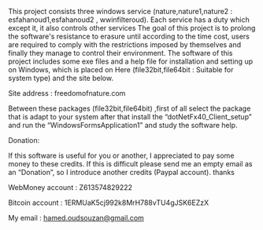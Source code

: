 This project consists three windows service (nature,nature1,nature2 : esfahanoud1,esfahanoud2 , wwinfilteroud). Each service has a duty which except it, it also controls other services
The goal of this project is to prolong the software's resistance to erasure until according to the time cost, users are required to comply with the restrictions imposed by themselves and finally they manage to control their environment. The software of this project includes some exe files and a help file for installation and setting up on Windows, which is placed on Here (file32bit,file64bit : Suitable for system type) and the site below.

Site address : freedomofnature.com

Between  these packages (file32bit,file64bit) ,first of all select the package that is adapt to your system after that install the “dotNetFx40_Client_setup” and run the “WindowsFormsApplication1” and study the software help.

Donation:

If this software is useful for you or another, I appreciated to pay some money to these credits. If this is difficult please send me an empty email as an “Donation”, so I introduce another credits (Paypal account). thanks 

WebMoney account : Z613574829222

Bitcoin account  :  1ERMUaK5cj992k8MrH788vTU4gJSK6EZzX
 
My email  :  hamed.oudsouzan@gmail.com
